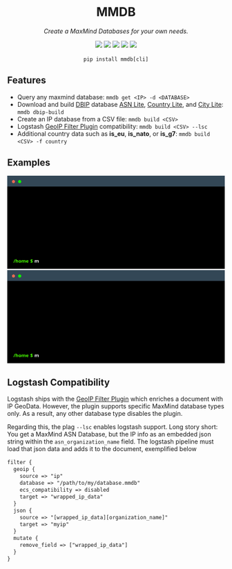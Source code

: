 <p align="center">
    <h1 align="center">MMDB</h1>
</p>
<p align="center">
    <em>Create a MaxMind Databases for your own needs.</em>
</p>
<p align="center">
    <img src="https://img.shields.io/github/license/cercide/mmdb">
    <img src="https://github.com/cercide/mmdb/actions/workflows/tests.yml/badge.svg">
    <a href="https://app.codecov.io/gh/cercide/mmdb"><img src="https://codecov.io/gh/cercide/mmdb/branch/main/graph/badge.svg"></a>
    <a href="https://www.codefactor.io/repository/github/cercide/mmdb"><img src="https://www.codefactor.io/repository/github/cercide/mmdb/badge"></a>
    <img src="https://img.shields.io/pypi/pyversions/mmdb.svg">
</p>
<p align="center">
    <code>pip install mmdb[cli]</code>
</p>

## Features

  + Query any maxmind database: `mmdb get <IP> -d <DATABASE>`
  + Download and build [DBIP](https://db-ip.com/db/lite.php) database [ASN Lite](https://db-ip.com/db/download/ip-to-asn-lite), [Country Lite](https://db-ip.com/db/download/ip-to-country-lite), and [City Lite](https://db-ip.com/db/download/ip-to-city-lite): `mmdb dbip-build`
  + Create an IP database from a CSV file: `mmdb build <CSV>`
  + Logstash [GeoIP Filter Plugin](https://www.elastic.co/guide/en/logstash/current/plugins-filters-geoip.html) compatibility: `mmdb build <CSV> --lsc`
  + Additional country data such as **is_eu**, **is_nato**, or **is_g7**: `mmdb build <CSV> -f country`

## Examples


 ![Example Localnet](.github/rsc/example_localnet.gif)
 ![Example Country](.github/rsc/example_country.gif)

## Logstash Compatibility
Logstash ships with the [GeoIP Filter Plugin](https://www.elastic.co/guide/en/logstash/current/plugins-filters-geoip.html)
which enriches a document with IP GeoData. However, the plugin supports specific MaxMind database types only.
As a result, any other database type disables the plugin.

Regarding this, the plag `--lsc` enables logstash support. Long story short:
You get a MaxMind ASN Database, but the IP info as an embedded json string within the
`asn_organization_name` field. The logstash pipeline must load that json data and adds it to
the document, exemplified below

```
filter {
  geoip {
    source => "ip"
    database => "/path/to/my/database.mmdb"
    ecs_compatibility => disabled
    target => "wrapped_ip_data"
  }
  json {
    source => "[wrapped_ip_data][organization_name]"
    target => "myip"
  }
  mutate {
    remove_field => ["wrapped_ip_data"]
  }
}
```

